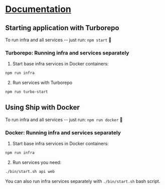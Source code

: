 # [Documentation](https://ship.paralect.com/docs/intro)

## Starting application with Turborepo

To run infra and all services -- just run: `npm start` 🚀

### Turborepo: Running infra and services separately

1. Start base infra services in Docker containers:

```bash
npm run infra
```

2. Run services with Turborepo

```bash
npm run turbo-start
```

## Using Ship with Docker

To run infra and all services -- just run: `npm run docker` 🚀

### Docker: Running infra and services separately

1. Start base infra services in Docker containers:

```bash
npm run infra
```

2. Run services you need:

```bash
./bin/start.sh api web
```

You can also run infra services separately with `./bin/start.sh` bash script.
